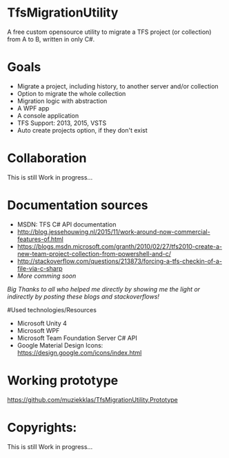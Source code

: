 # TfsMigrationUtility
A free custom opensource utility to migrate a TFS project (or collection) from A to B, written in only C#.

# Goals

- Migrate a project, including history, to another server and/or collection
- Option to migrate the whole collection
- Migration logic with abstraction
- A WPF app
- A console application
- TFS Support: 2013, 2015, VSTS
- Auto create projects option, if they don't exist
# Collaboration

This is still Work in progress...

# Documentation sources
- MSDN: TFS C# API documentation
- http://blog.jessehouwing.nl/2015/11/work-around-now-commercial-features-of.html
- https://blogs.msdn.microsoft.com/granth/2010/02/27/tfs2010-create-a-new-team-project-collection-from-powershell-and-c/
- http://stackoverflow.com/questions/213873/forcing-a-tfs-checkin-of-a-file-via-c-sharp
- *More comming soon*

*Big Thanks to all who helped me directly by showing me the light or indirectly by posting these blogs and stackoverflows!*

#Used technologies/Resources
- Microsoft Unity 4
- Microsoft WPF
- Microsoft Team Foundation Server C# API
- Google Material Design Icons: https://design.google.com/icons/index.html

# Working prototype
https://github.com/muziekklas/TfsMigrationUtility.Prototype

# Copyrights:

This is still Work in progress...
